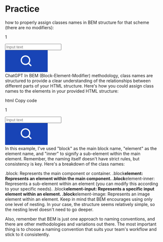 # Practice

how to properly assign classes names in BEM structure for that scheme (there are no modifiers):

<div>
      <div>
        <p>1</p>
      </div>
      <div>
        <input type="text" placeholder="Input text" />
        <div>
          <img
            src="images/search-button.jpg"
            alt="Search"
          />
        </div>
      </div>
    </div>
ChatGPT
In BEM (Block-Element-Modifier) methodology, class names are structured to provide a clear understanding of the relationships between different parts of your HTML structure. Here's how you could assign class names to the elements in your provided HTML structure:

html
Copy code

<div class="block">
  <div class="block__element">
    <p class="block__element-inner">1</p>
  </div>
  <div class="block__element">
    <input class="block__element-input" type="text" placeholder="Input text" />
    <div class="block__element-inner">
      <img class="block__element-image" src="images/search-button.jpg" alt="Search" />
    </div>
  </div>
</div>
In this example, I've used "block" as the main block name, "element" as the element name, and "inner" to signify a sub-element within the main element. Remember, the naming itself doesn't have strict rules, but consistency is key. Here's a breakdown of the class names:

.block: Represents the main component or container.
.block**element: Represents an element within the main component.
.block**element-inner: Represents a sub-element within an element (you can modify this according to your specific needs).
.block**element-input: Represents a specific input element within an element.
.block**element-image: Represents an image element within an element.
Keep in mind that BEM encourages using only one level of nesting. In your case, the structure seems relatively simple, so the nesting level doesn't need to go deeper.

Also, remember that BEM is just one approach to naming conventions, and there are other methodologies and variations out there. The most important thing is to choose a naming convention that suits your team's workflow and stick to it consistently.
